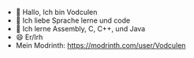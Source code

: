 - 👋 Hallo, Ich bin Vodculen
- 👀 Ich liebe Sprache lerne und code
- 🌱 Ich lerne Assembly, C, C++, und Java
- 😄 Er/Irh 
- Mein Modrinth: https://modrinth.com/user/Vodculen
